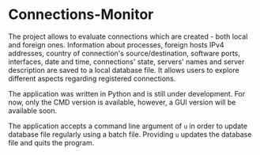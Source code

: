 # Connections-Monitor
The project allows to evaluate connections which are created - both local and foreign ones. 
Information about processes, foreign hosts IPv4 addresses, country of connection's source/destination, software ports, interfaces, date and time, connections' state, servers' names and server description are saved to a local database file. It allows users to explore different aspects regarding registered connections.

The application was written in Python and is still under development. For now, only the CMD version is available, however, a GUI version will be available soon.

The application accepts a command line argument of `u` in order to update database file regularly using a batch file. Providing `u` updates the database file and quits the program.
